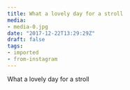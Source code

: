 ```yaml
---
title: What a lovely day for a stroll
media:
- media-0.jpg
date: "2017-12-22T13:29:29Z"
draft: false
tags:
- imported
- from-instagram
---
```

What a lovely day for a stroll
